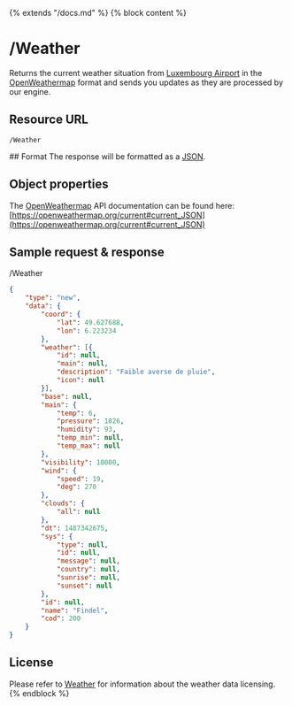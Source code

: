 {% extends "/docs.md" %}
{% block content %}
# /Weather
Returns the current weather situation from [Luxembourg Airport](https://www.openstreetmap.org/way/389958279#map=12/49.5904/6.1740) in the [OpenWeathermap](https://openweathermap.org) format and sends you updates as they are processed by our engine.

## Resource URL
    /Weather

## Format
The response will be formatted as a [JSON](https://en.wikipedia.org/wiki/JSON).

## Object properties
The [OpenWeathermap](https://openweathermap.org) API documentation can be found here: [https://openweathermap.org/current#current_JSON](https://openweathermap.org/current#current_JSON)


## Sample request & response
/Weather
```json
{
	"type": "new",
	"data": {
		"coord": {
			"lat": 49.627688,
			"lon": 6.223234
		},
		"weather": [{
			"id": null,
			"main": null,
			"description": "Faible averse de pluie",
			"icon": null
		}],
		"base": null,
		"main": {
			"temp": 6,
			"pressure": 1026,
			"humidity": 93,
			"temp_min": null,
			"temp_max": null
		},
		"visibility": 10000,
		"wind": {
			"speed": 19,
			"deg": 270
		},
		"clouds": {
			"all": null
		},
		"dt": 1487342675,
		"sys": {
			"type": null,
			"id": null,
			"message": null,
			"country": null,
			"sunrise": null,
			"sunset": null
		},
		"id": null,
		"name": "Findel",
		"cod": 200
	}
}
```

## License
Please refer to [Weather](/Streaming_APIs/Weather.md#license) for information about the weather data licensing.
{% endblock %}
